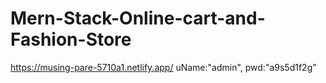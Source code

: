# Mern-Stack-Online-cart-and-Fashion-Store

https://musing-pare-5710a1.netlify.app/
uName:"admin",
pwd:"a9s5d1f2g"
